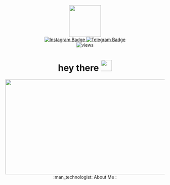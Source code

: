 <div id="header" align="center">
  <img src="https://media.giphy.com/media/M9gbBd9nbDrOTu1Mqx/giphy.gif" width="100"/>
 <div id="badges">
  <a href="https://www.instagram.com/_diamond_.1603">
    <img src="https://img.shields.io/badge/instagram-orange?logo=instagram&logoColor=white&style=for-the-badge" alt="Instagram Badge"/>
  </a>
  <a href ="https://t.me/error_s_404_s">
    <img src="https://img.shields.io/badge/telegram-blue?logo=telegram&logoColor=white&style=for-the-badge" alt="Telegram Badge"/>
  </a>
  </div>
 <img src="https://komarev.com/ghpvc/?username=your-github-shakhriyor4ik&style=flat-square&color=blue" alt="views"/>
 <h1>
  hey there
  <img src="https://media.giphy.com/media/hvRJCLFzcasrR4ia7z/giphy.gif" width="35px" height="35px"/>
</h1>
  <div align="center">
  <img src="https://media.giphy.com/media/dWesBcTLavkZuG35MI/giphy.gif" width="600" height="300"/>
   :man_technologist: About Me :
</div>

</div>





<!-- 👋 Hi! I’m Shakhriyor.
- 
Something about me
-
- I am interested in website and application development. I have been interested in IT from a young age and at the moment I am studying programming.
🎓I’m currently learning at school.
After school, in my free time I write code and watch learning videos on developing different programs. I want to be a frontend developer in the future :)
 -->
